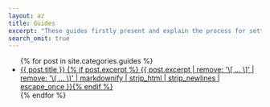 ```yaml
---
layout: az
title: Guides
excerpt: "These guides firstly present and explain the process for setting up your own website. You can then progress to find out about new sharing and publishing features for your website developed within the IndieWeb community."
search_omit: true
---
```


<ul class="post-list">
{% for post in site.categories.guides %}
  <li><article><a href="{{ site.url }}{{ post.url }}">{{ post.title }} {% if post.excerpt %} <span class="excerpt">{{ post.excerpt | remove: '\[ ... \]' | remove: '\( ... \)' | markdownify | strip_html | strip_newlines | escape_once }}</span>{% endif %} </a></article></li>
{% endfor %}
</ul>
